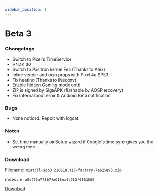 ```yaml
---
sidebar_position: 1
---
```


# Beta 3 #

### Changelogs ###
- Switch to Pixel's TimeService
- VNDK 30
- Switch to Positron kernel Feb (Thanks to Alex)
- Inline vendor and odm props with Pixel 4a SPB3
- Fix heating (Thanks to iNeoony)
- Enable hidden Gaming mode ootb
- ZIP is signed by SignAPK (flashable by AOSP recovery)
- Fix Internal boot error & Android Beta notification

### Bugs ###
- None noticed. Report with logcat.

### Notes ###
- Set time manually on Setup wizard if Google's time sync gives you the wrong time.

### Download ###
Filename: `miatoll-spb3.210618.013-factory-7a625e93.zip`

md5sum: `a5e798a7f5b7fa913eafa952f0581888`

[Download](https://youtu.be/bxqLsrlakK8)